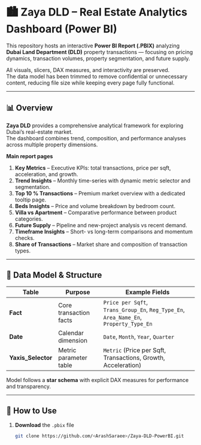 # 🏙️ Zaya DLD – Real Estate Analytics Dashboard (Power BI)

This repository hosts an interactive **Power BI Report (.PBIX)** analyzing **Dubai Land Department (DLD)** property transactions — focusing on pricing dynamics, transaction volumes, property segmentation, and future supply.

All visuals, slicers, DAX measures, and interactivity are preserved.  
The data model has been trimmed to remove confidential or unnecessary content, reducing file size while keeping every page fully functional.

---

## 📊 Overview

**Zaya DLD** provides a comprehensive analytical framework for exploring Dubai’s real-estate market.  
The dashboard combines trend, composition, and performance analyses across multiple property dimensions.

**Main report pages**
1. **Key Metrics** – Executive KPIs: total transactions, price per sqft, acceleration, and growth.  
2. **Trend Insights** – Monthly time-series with dynamic metric selector and segmentation.  
3. **Top 10 % Transactions** – Premium market overview with a dedicated tooltip page.  
4. **Beds Insights** – Price and volume breakdown by bedroom count.  
5. **Villa vs Apartment** – Comparative performance between product categories.  
6. **Future Supply** – Pipeline and new-project analysis vs recent demand.  
7. **Timeframe Insights** – Short- vs long-term comparisons and momentum checks.  
8. **Share of Transactions** – Market share and composition of transaction types.  
---

## 🧱 Data Model & Structure

| Table | Purpose | Example Fields |
|-------|----------|----------------|
| **Fact** | Core transaction facts | `Price per Sqft`, `Trans_Group_En`, `Reg_Type_En`, `Area_Name_En`, `Property_Type_En` |
| **Date** | Calendar dimension | `Date`, `Month`, `Year`, `Quarter` |
| **Yaxis_Selector** | Metric parameter table | `Metric` (Price per Sqft, Transactions, Growth, Acceleration) |

Model follows a **star schema** with explicit DAX measures for performance and transparency.

---

## 🚀 How to Use

1. **Download** the `.pbix` file  
   ```bash
   git clone https://github.com/<ArashSaraee>/Zaya-DLD-PowerBI.git
